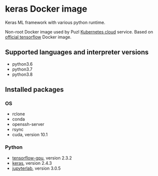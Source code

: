# keras Docker image

Keras ML framework with various python runtime.

Non-root Docker image used by Puzl [Kubernetes cloud](https://puzl.cloud) service. Based on [official tensorflow](https://hub.docker.com/r/tensorflow/tensorflow) Docker image.
## Supported languages and interpreter versions
- python3.6
- python3.7
- python3.8

## Installed packages
### OS
- rclone
- conda
- openssh-server
- rsync
- cuda, version 10.1

### Python
- [tensorflow-gpu](https://pypi.org/project/tensorflow-gpu/), version 2.3.2
- [keras](https://pypi.org/project/keras/), version 2.4.3
- [jupyterlab](https://pypi.org/project/jupyterlab/), version 3.0.5


